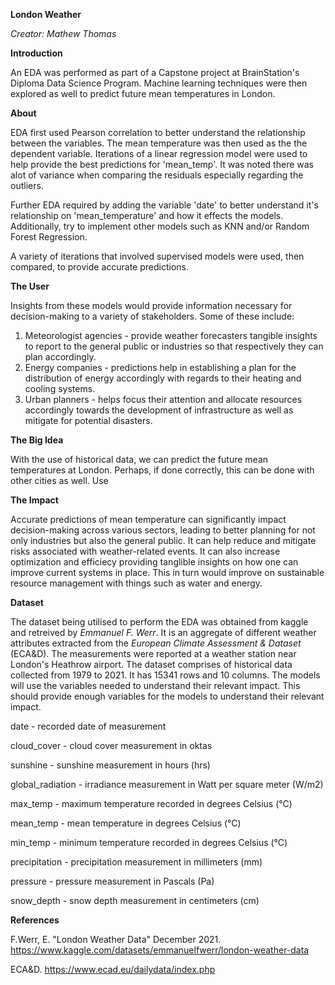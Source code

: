 **London Weather**

_Creator: Mathew Thomas_

**Introduction**

An EDA was performed as part of a Capstone project at BrainStation's Diploma Data Science Program. Machine learning techniques were then explored as well to predict future mean temperatures in London. 
 
**About**

EDA first used Pearson correlation to better understand the relationship between the variables. The mean temperature was then used as the the dependent variable.  Iterations of a linear regression model were used to help provide the best predictions for 'mean_temp'. It was noted there was alot of variance when comparing the residuals especially regarding the outliers.

Further EDA required by adding the variable 'date' to better understand it's relationship on 'mean_temperature' and how it effects the models. Additionally, try to implement other models such as KNN and/or Random Forest Regression. 

A variety of iterations that involved supervised models were used, then compared, to provide accurate predictions.

**The User**

Insights from these models would provide information necessary for decision-making to a variety of stakeholders. Some of these include:

1. Meteorologist agencies - provide weather forecasters tangible insights to report to the general public or industries so that respectively they can plan accordingly.
2. Energy companies - predictions help in establishing a plan for the distribution of energy accordingly with regards to their heating and cooling systems.
3. Urban planners - helps focus their attention and allocate resources accordingly towards the development of infrastructure as well as mitigate for potential disasters. 


**The Big Idea**

With the use of historical data, we can predict the future mean temperatures at London. Perhaps, if done correctly, this can be done with other cities as well. Use 

**The Impact**

Accurate predictions of mean temperature can significantly impact decision-making across various sectors, leading to better planning for not only industries but also the general public. It can help reduce and mitigate risks associated with weather-related events. It can also increase optimization and efficiecy providing tanglible insights on how one can improve current systems in place. This in turn would improve on sustainable resource management with things such as water and energy.

**Dataset**

The dataset being utilised to perform the EDA was obtained from kaggle and retreived by _Emmanuel F. Werr_. It is an aggregate of different weather attributes extracted from the _European Climate Assessment & Dataset_ (ECA&D). The measurements were reported at a weather station near London's Heathrow airport. 
The dataset comprises of historical data collected from 1979 to 2021. It has 15341 rows and 10 columns. The models will use the variables needed to understand their relevant impact. This should provide enough variables for the models to understand their relevant impact.

date - recorded date of measurement

cloud_cover - cloud cover measurement in oktas

sunshine - sunshine measurement in hours (hrs)

global_radiation - irradiance measurement in Watt per square meter (W/m2)

max_temp - maximum temperature recorded in degrees Celsius (°C)

mean_temp - mean temperature in degrees Celsius (°C)

min_temp - minimum temperature recorded in degrees Celsius (°C)

precipitation - precipitation measurement in millimeters (mm)

pressure - pressure measurement in Pascals (Pa)

snow_depth - snow depth measurement in centimeters (cm)

**References**

F.Werr, E. "London Weather Data" December 2021. 
https://www.kaggle.com/datasets/emmanuelfwerr/london-weather-data

ECA&D. 
https://www.ecad.eu/dailydata/index.php



